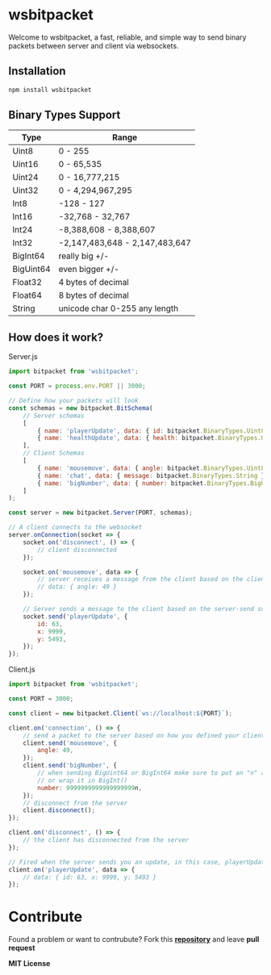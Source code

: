 # wsbitpacket

Welcome to wsbitpacket, a fast, reliable, and simple way to send binary packets between server and client via websockets.

## Installation

```sh
npm install wsbitpacket
```

## Binary Types Support

| Type      | Range                          |
| --------- | ------------------------------ |
| Uint8     | 0 - 255                        |
| Uint16    | 0 - 65,535                     |
| Uint24    | 0 - 16,777,215                 |
| Uint32    | 0 - 4,294,967,295              |
| Int8      | -128 - 127                     |
| Int16     | -32,768 - 32,767               |
| Int24     | -8,388,608 - 8,388,607         |
| Int32     | -2,147,483,648 - 2,147,483,647 |
| BigInt64  | really big +/-                 |
| BigUint64 | even bigger +/-                |
| Float32   | 4 bytes of decimal             |
| Float64   | 8 bytes of decimal             |
| String    | unicode char 0-255 any length  |

## How does it work?

Server.js

```js
import bitpacket from 'wsbitpacket';

const PORT = process.env.PORT || 3000;

// Define how your packets will look
const schemas = new bitpacket.BitSchema(
    // Server schemas
    [
        { name: 'playerUpdate', data: { id: bitpacket.BinaryTypes.Uint8, x: bitpacket.BinaryTypes.Uint16, y: bitpacket.BinaryTypes.Uint16 } },
        { name: 'healthUpdate', data: { health: bitpacket.BinaryTypes.Uint8 } },
    ],
    // Client Schemas
    [
        { name: 'mousemove', data: { angle: bitpacket.BinaryTypes.Uint8 } },
        { name: 'chat', data: { message: bitpacket.BinaryTypes.String } },
        { name: 'bigNumber', data: { number: bitpacket.BinaryTypes.BigUint64 } },
    ]
);

const server = new bitpacket.Server(PORT, schemas);

// A client connects to the websocket
server.onConnection(socket => {
    socket.on('disconnect', () => {
        // client disconnected
    });

    socket.on('mousemove', data => {
        // server receives a message from the client based on the client-send schemas^
        // data: { angle: 49 }
    });

    // Server sends a message to the client based on the server-send schemas^
    socket.send('playerUpdate', {
        id: 63,
        x: 9999,
        y: 5493,
    });
});
```

Client.js

```js
import bitpacket from 'wsbitpacket';

const PORT = 3000;

const client = new bitpacket.Client(`ws://localhost:${PORT}`);

client.on('connection', () => {
    // send a packet to the server based on how you defined your client-send schemas^
    client.send('mousemove', {
        angle: 49,
    });
    client.send('bigNumber', {
        // when sending BigUint64 or BigInt64 make sure to put an "n" at the end of the numebr
        // or wrap it in BigInt()
        number: 9999999999999999999n,
    });
    // disconnect from the server
    client.disconnect();
});

client.on('disconnect', () => {
    // the client has disconnected from the server
});

// Fired when the server sends you an update, in this case, playerUpdate
client.on('playerUpdate', data => {
    // data: { id: 63, x: 9999, y: 5493 }
});
```

# Contribute

Found a problem or want to contrubute? Fork this **[repository][repo]** and leave **pull request**

**MIT License**

[repo]: https://github.com/Aaron193/bitpacket
